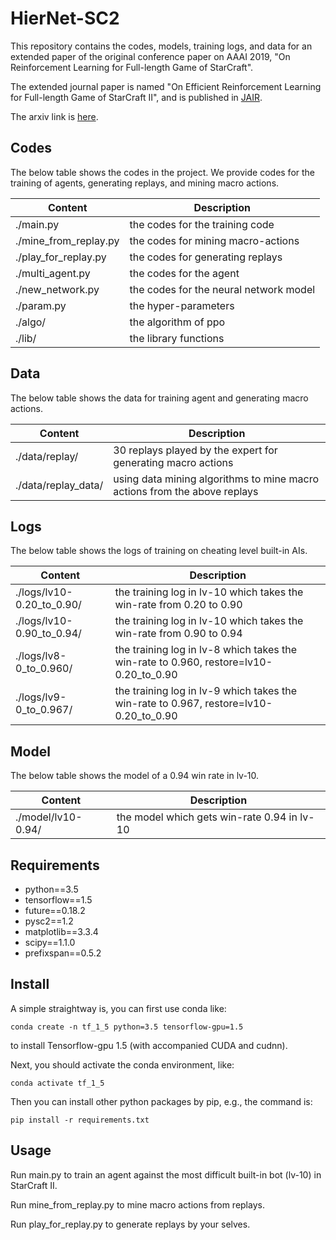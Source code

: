 # HierNet-SC2

This repository contains the codes, models, training logs, and data for an extended paper of the original conference paper on AAAI 2019, "On Reinforcement Learning for Full-length Game of StarCraft".

The extended journal paper is named "On Efficient Reinforcement Learning for Full-length Game of StarCraft II", and is published in [JAIR](https://jair.org/index.php/jair/article/view/13743). 

The arxiv link is [here](https://arxiv.org/abs/2209.11553).

## Codes

The below table shows the codes in the project. We provide codes for the training of agents, generating replays, and mining macro actions. 

Content | Description
------------ | -------------
./main.py | the codes for the training code
./mine_from_replay.py | the codes for mining macro-actions
./play_for_replay.py | the codes for generating replays 
./multi_agent.py | the codes for the agent
./new_network.py | the codes for the neural network model
./param.py | the hyper-parameters
./algo/ | the algorithm of ppo
./lib/ | the library functions


## Data

The below table shows the data for training agent and generating macro actions.

Content | Description
------------ | -------------
./data/replay/ | 30 replays played by the expert for generating macro actions
./data/replay_data/ | using data mining algorithms to mine macro actions from the above replays

## Logs

The below table shows the logs of training on cheating level built-in AIs.

Content | Description
------------ | -------------
./logs/lv10-0.20_to_0.90/ | the training log in lv-10 which takes the win-rate from 0.20 to 0.90
./logs/lv10-0.90_to_0.94/ | the training log in lv-10 which takes the  win-rate from 0.90 to 0.94
./logs/lv8-0_to_0.960/ | the training log in lv-8 which takes the  win-rate to 0.960, restore=lv10-0.20_to_0.90
./logs/lv9-0_to_0.967/ | the training log in lv-9 which takes the  win-rate to 0.967, restore=lv10-0.20_to_0.90

## Model

The below table shows the model of a 0.94 win rate in lv-10.

Content | Description
------------ | -------------
./model/lv10-0.94/ | the model which gets win-rate 0.94 in lv-10

## Requirements

- python==3.5
- tensorflow==1.5
- future==0.18.2
- pysc2==1.2
- matplotlib==3.3.4
- scipy==1.1.0
- prefixspan==0.5.2

## Install

A simple straightway is, you can first use conda like:
```
conda create -n tf_1_5 python=3.5 tensorflow-gpu=1.5
```
to install Tensorflow-gpu 1.5 (with accompanied CUDA and cudnn).

Next, you should activate the conda environment, like:
```
conda activate tf_1_5
```

Then you can install other python packages by pip, e.g., the command is:
```
pip install -r requirements.txt
```

## Usage

Run main.py to train an agent against the most difficult built-in bot (lv-10) in StarCraft II. 

Run mine_from_replay.py to mine macro actions from replays. 

Run play_for_replay.py to generate replays by your selves. 